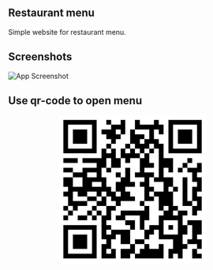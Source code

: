 ## Restaurant menu
 Simple website for restaurant menu.

## Screenshots
![App Screenshot](https://raw.githubusercontent.com/bogdanblare/Restaurant-menu/main/Screenshot.png)

## Use qr-code to open menu
<div align="center"><img src="https://github.com/bogdanblare/Restaurant-Page/blob/main/qrcode.png" alt="screenshot of website" width="300" /></div>


